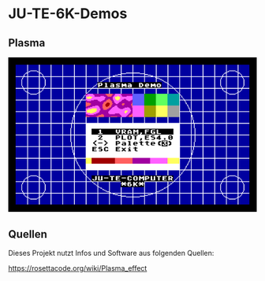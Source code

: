 # JU-TE-6K-Demos

## Plasma
![Testbild](/Bilder/Plasma-A2.png)

## Quellen

Dieses Projekt nutzt Infos und Software aus folgenden Quellen:

https://rosettacode.org/wiki/Plasma_effect


